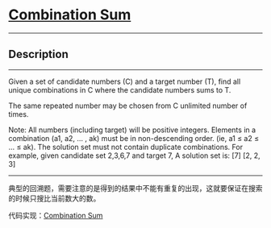 # [Combination Sum](https://leetcode.com/problems/combination-sum/)

---

## Description

---

Given a set of candidate numbers (C) and a target number (T), find all unique combinations in C where the candidate numbers sums to T.

The same repeated number may be chosen from C unlimited number of times.

Note:
All numbers (including target) will be positive integers.
Elements in a combination (a1, a2, … , ak) must be in non-descending order. (ie, a1 ≤ a2 ≤ … ≤ ak).
The solution set must not contain duplicate combinations.
For example, given candidate set 2,3,6,7 and target 7,
A solution set is:
[7]
[2, 2, 3]

---

典型的回溯题，需要注意的是得到的结果中不能有重复的出现，这就要保证在搜索的时候只搜比当前数大的数。

代码实现：[Combination Sum](./CombinationSum.py)

